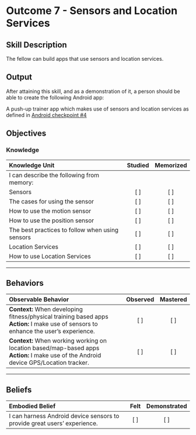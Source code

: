 # Outcome 7 - Sensors and Location Services

## Skill Description
The fellow can build apps that use sensors and location services.

## Output
After attaining this skill, and as a demonstration of it, a person should be able to create the following Android app:

A push-up trainer app which makes use of sensors and location services as defined in <a href="https://docs.google.com/document/d/1zmfWbsMfNdoVMMQktcQUw0Gqxaqdm8ClGdlHNhry-_A/edit">Android checkpoint #4</a>

## Objectives

### Knowledge

| Knowledge Unit   |      Studied      | Memorized |
|:-------------|:------------------:|:--------:|
| I can describe the following from memory: | | |
| Sensors | [ ] | [ ] |
| The cases for using the sensor | [ ] | [ ] |
| How to use the motion sensor | [ ] | [ ] |
| How to use the position sensor | [ ] | [ ] |
| The best practices to follow when using sensors | [ ] | [ ] |
| Location Services | [ ] | [ ] |
| How to use Location Services | [ ] | [ ] |

----------

## Behaviors

| Observable Behavior   |      Observed      | Mastered |
|:-------------|:------------------:|:--------:|
| **Context:** When developing fitness/physical training based apps **Action:** I make use of sensors to enhance the user’s experience. | [ ] | [ ]  |
| **Context:** When working working on location based/map-based apps **Action:**  I make use of the Android device GPS/Location tracker. | [ ] | [ ]  |
----------

## Beliefs

| Embodied Belief   |      Felt      | Demonstrated |
|:-------------|:------------------:|:--------:|
| I can harness Android device sensors to provide great users’ experience. | [ ] | [ ]  |
